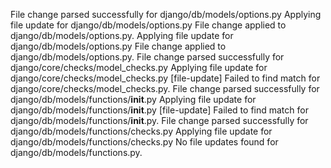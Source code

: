 File change parsed successfully for django/db/models/options.py
Applying file update for django/db/models/options.py
File change applied to django/db/models/options.py.
Applying file update for django/db/models/options.py
File change applied to django/db/models/options.py.
File change parsed successfully for django/core/checks/model_checks.py
Applying file update for django/core/checks/model_checks.py
[file-update] Failed to find match for django/core/checks/model_checks.py.
File change parsed successfully for django/db/models/functions/__init__.py
Applying file update for django/db/models/functions/__init__.py
[file-update] Failed to find match for django/db/models/functions/__init__.py.
File change parsed successfully for django/db/models/functions/checks.py
Applying file update for django/db/models/functions/checks.py
No file updates found for django/db/models/functions.py.
